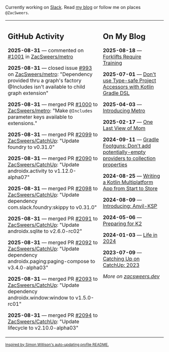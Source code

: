 Currently working on [Slack](https://slack.com/). Read [my blog](https://zacsweers.dev/) or follow me on places `@ZacSweers`.

<table><tr><td valign="top" width="60%">

## GitHub Activity
<!-- githubActivity starts -->
**2025-08-31** — commented on [#1001](https://github.com/ZacSweers/metro/issues/1001#issuecomment-3240391747) in [ZacSweers/metro](https://github.com/ZacSweers/metro)

**2025-08-31** — closed issue [#993](https://github.com/ZacSweers/metro/issues/993) on [ZacSweers/metro](https://github.com/ZacSweers/metro): "Dependency provided thru a graph's factory @Includes isn't available to child graph extension"

**2025-08-31** — merged PR [#1000](https://github.com/ZacSweers/metro/pull/1000) to [ZacSweers/metro](https://github.com/ZacSweers/metro): "Make `@Includes` parameter keys available to extensions."

**2025-08-31** — merged PR [#2099](https://github.com/ZacSweers/CatchUp/pull/2099) to [ZacSweers/CatchUp](https://github.com/ZacSweers/CatchUp): "Update foundry to v0.31.0"

**2025-08-31** — merged PR [#2090](https://github.com/ZacSweers/CatchUp/pull/2090) to [ZacSweers/CatchUp](https://github.com/ZacSweers/CatchUp): "Update androidx.activity to v1.12.0-alpha07"

**2025-08-31** — merged PR [#2098](https://github.com/ZacSweers/CatchUp/pull/2098) to [ZacSweers/CatchUp](https://github.com/ZacSweers/CatchUp): "Update dependency com.slack.foundry:skippy to v0.31.0"

**2025-08-31** — merged PR [#2091](https://github.com/ZacSweers/CatchUp/pull/2091) to [ZacSweers/CatchUp](https://github.com/ZacSweers/CatchUp): "Update androidx.sqlite to v2.6.0-rc02"

**2025-08-31** — merged PR [#2092](https://github.com/ZacSweers/CatchUp/pull/2092) to [ZacSweers/CatchUp](https://github.com/ZacSweers/CatchUp): "Update dependency androidx.paging:paging-compose to v3.4.0-alpha03"

**2025-08-31** — merged PR [#2093](https://github.com/ZacSweers/CatchUp/pull/2093) to [ZacSweers/CatchUp](https://github.com/ZacSweers/CatchUp): "Update dependency androidx.window:window to v1.5.0-rc01"

**2025-08-31** — merged PR [#2094](https://github.com/ZacSweers/CatchUp/pull/2094) to [ZacSweers/CatchUp](https://github.com/ZacSweers/CatchUp): "Update lifecycle to v2.10.0-alpha03"
<!-- githubActivity ends -->
</td><td valign="top" width="40%">

## On My Blog
<!-- blog starts -->
**2025-08-18** — [Forklifts Require Training](https://www.zacsweers.dev/forklifts-require-training/)

**2025-07-01** — [Don't use Type-safe Project Accessors with Kotlin Gradle DSL](https://www.zacsweers.dev/dont-use-type-safe-project-accessors-with-kotlin-gradle-dsl/)

**2025-04-03** — [Introducing Metro](https://www.zacsweers.dev/introducing-metro/)

**2025-02-17** — [One Last View of Mom](https://www.zacsweers.dev/one-last-view-of-mom/)

**2024-09-11** — [Gradle Footguns: Don't add potentially-empty providers to collection properties](https://www.zacsweers.dev/gradle-footgun-adding-empty-providers-to-collection-properties/)

**2024-08-25** — [Writing a Kotlin Multiplatform App from Start to Store](https://www.zacsweers.dev/writing-a-kotlin-multiplatform-app-from-start-to-store/)

**2024-08-09** — [Introducing: Anvil-KSP](https://www.zacsweers.dev/introducing-anvil-ksp/)

**2024-05-06** — [Preparing for K2](https://www.zacsweers.dev/preparing-for-k2/)

**2024-01-03** — [Life in 2024](https://www.zacsweers.dev/life-in-2024/)

**2023-07-09** — [Catching Up on CatchUp: 2023](https://www.zacsweers.dev/catching-up-on-catchup-2023/)
<!-- blog ends -->
_More on [zacsweers.dev](https://zacsweers.dev/)_
</td></tr></table>

<sub><a href="https://simonwillison.net/2020/Jul/10/self-updating-profile-readme/">Inspired by Simon Willison's auto-updating profile README.</a></sub>